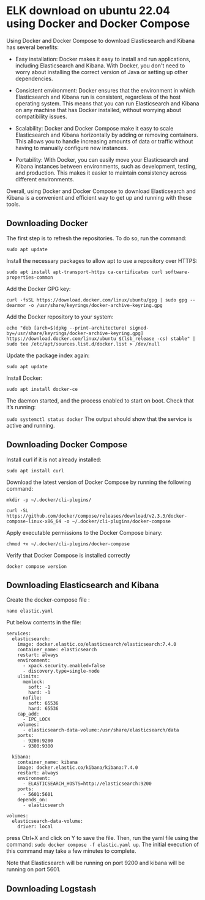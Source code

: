 ﻿# ELK download on ubuntu 22.04 using Docker and Docker Compose
Using Docker and Docker Compose to download Elasticsearch and Kibana has several benefits:

- Easy installation: Docker makes it easy to install and run applications, including Elasticsearch and Kibana. With Docker, you don't need to worry about installing the correct version of Java or setting up other dependencies.

- Consistent environment: Docker ensures that the environment in which Elasticsearch and Kibana run is consistent, regardless of the host operating system. This means that you can run Elasticsearch and Kibana on any machine that has Docker installed, without worrying about compatibility issues.

- Scalability: Docker and Docker Compose make it easy to scale Elasticsearch and Kibana horizontally by adding or removing containers. This allows you to handle increasing amounts of data or traffic without having to manually configure new instances.

- Portability: With Docker, you can easily move your Elasticsearch and Kibana instances between environments, such as development, testing, and production. This makes it easier to maintain consistency across different environments.

Overall, using Docker and Docker Compose to download Elasticsearch and Kibana is a convenient and efficient way to get up and running with these tools.

## Downloading Docker 
The first step is to refresh the repositories. To do so, run the command:

```sudo apt update```

Install the necessary packages to allow apt to use a repository over HTTPS:

```sudo apt install apt-transport-https ca-certificates curl software-properties-common```

Add the Docker GPG key:

```curl -fsSL https://download.docker.com/linux/ubuntu/gpg | sudo gpg --dearmor -o /usr/share/keyrings/docker-archive-keyring.gpg```

Add the Docker repository to your system:

```echo "deb [arch=$(dpkg --print-architecture) signed-by=/usr/share/keyrings/docker-archive-keyring.gpg] https://download.docker.com/linux/ubuntu $(lsb_release -cs) stable" | sudo tee /etc/apt/sources.list.d/docker.list > /dev/null```

Update the package index again:

```sudo apt update```

Install Docker:

```sudo apt install docker-ce```

The daemon started, and the process enabled to start on boot. Check that it’s running:

`sudo systemctl status docker`
The output should show that the service is active and running.

## Downloading Docker Compose
Install curl if it is not already installed:

`sudo apt install curl`

Download the latest version of Docker Compose by running the following command:

`mkdir -p ~/.docker/cli-plugins/`

```curl -SL https://github.com/docker/compose/releases/download/v2.3.3/docker-compose-linux-x86_64 -o ~/.docker/cli-plugins/docker-compose```

Apply executable permissions to the Docker Compose binary:

`chmod +x ~/.docker/cli-plugins/docker-compose`

Verify that Docker Compose is installed correctly

`docker compose version`

## Downloading Elasticsearch and Kibana
Create the docker-compose file :

`nano elastic.yaml`

Put below contents in the file:

```version: '3.7'
services:
  elasticsearch:
    image: docker.elastic.co/elasticsearch/elasticsearch:7.4.0
    container_name: elasticsearch
    restart: always
    environment:
      - xpack.security.enabled=false
      - discovery.type=single-node
    ulimits:
      memlock:
        soft: -1
        hard: -1
      nofile:
        soft: 65536
        hard: 65536
    cap_add:
      - IPC_LOCK
    volumes:
      - elasticsearch-data-volume:/usr/share/elasticsearch/data
    ports:
      - 9200:9200
      - 9300:9300 

  kibana:
    container_name: kibana
    image: docker.elastic.co/kibana/kibana:7.4.0
    restart: always
    environment:
      - ELASTICSEARCH_HOSTS=http://elasticsearch:9200
    ports:
      - 5601:5601
    depends_on:
      - elasticsearch

volumes:
  elasticsearch-data-volume:
    driver: local
  ``` 
    
 press Ctrl+X and click on Y to save the file. Then, run the yaml file using the command: `sudo docker compose -f elastic.yaml up`. The initial execution of this command may take a few minutes to complete.
 
 Note that Elasticsearch will be running on port 9200 and kibana will be running on port 5601.

## Downloading Logstash
